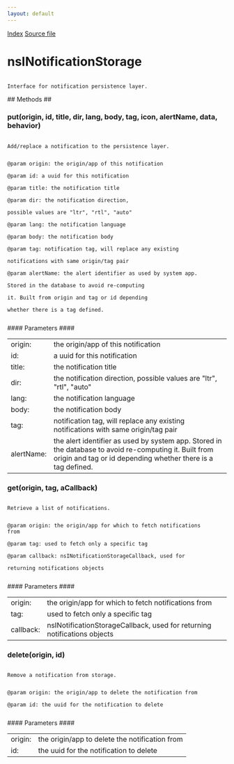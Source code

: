```yaml
---
layout: default
---
```

<div id='links'><a href="../index.html">Index</a>
<a href="http://dxr.mozilla.org/mozilla-central/source/dom/interfaces/notification/nsINotificationStorage.idl">Source file</a>
</div>

# nsINotificationStorage #
<code>  
Interface for notification persistence layer.  
  
</code>
## Methods ##

### put(origin, id, title, dir, lang, body, tag, icon, alertName, data, behavior) ###
<code>  
Add/replace a notification to the persistence layer.  
  
@param origin: the origin/app of this notification  
@param id: a uuid for this notification  
@param title: the notification title  
@param dir: the notification direction,  
            possible values are "ltr", "rtl", "auto"  
@param lang: the notification language  
@param body: the notification body  
@param tag: notification tag, will replace any existing  
            notifications with same origin/tag pair  
@param alertName: the alert identifier as used by system app.  
                  Stored in the database to avoid re-computing  
                  it. Built from origin and tag or id depending  
                  whether there is a tag defined.  
  
</code>
#### Parameters ####

<table>

<tr>
<td>origin:</td>
<td>the origin/app of this notification  
</td>
</tr>

<tr>
<td>id:</td>
<td>a uuid for this notification  
</td>
</tr>

<tr>
<td>title:</td>
<td>the notification title  
</td>
</tr>

<tr>
<td>dir:</td>
<td>the notification direction,  
            possible values are "ltr", "rtl", "auto"  
</td>
</tr>

<tr>
<td>lang:</td>
<td>the notification language  
</td>
</tr>

<tr>
<td>body:</td>
<td>the notification body  
</td>
</tr>

<tr>
<td>tag:</td>
<td>notification tag, will replace any existing  
            notifications with same origin/tag pair  
</td>
</tr>

<tr>
<td>alertName:</td>
<td>the alert identifier as used by system app.  
                  Stored in the database to avoid re-computing  
                  it. Built from origin and tag or id depending  
                  whether there is a tag defined.  
</td>
</tr>

</table>

### get(origin, tag, aCallback) ###
<code>  
Retrieve a list of notifications.  
  
@param origin: the origin/app for which to fetch notifications from  
@param tag: used to fetch only a specific tag  
@param callback: nsINotificationStorageCallback, used for  
                 returning notifications objects  
  
</code>
#### Parameters ####

<table>

<tr>
<td>origin:</td>
<td>the origin/app for which to fetch notifications from  
</td>
</tr>

<tr>
<td>tag:</td>
<td>used to fetch only a specific tag  
</td>
</tr>

<tr>
<td>callback:</td>
<td>nsINotificationStorageCallback, used for  
                 returning notifications objects  
</td>
</tr>

</table>

### delete(origin, id) ###
<code>  
Remove a notification from storage.  
  
@param origin: the origin/app to delete the notification from  
@param id: the uuid for the notification to delete  
  
</code>
#### Parameters ####

<table>

<tr>
<td>origin:</td>
<td>the origin/app to delete the notification from  
</td>
</tr>

<tr>
<td>id:</td>
<td>the uuid for the notification to delete  
</td>
</tr>

</table>

